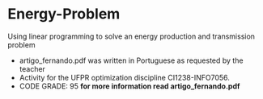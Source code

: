 # Energy-Problem  
Using linear programming to solve an energy production and transmission problem
* artigo_fernando.pdf was written in Portuguese as requested by the teacher
* Activity for the UFPR optimization discipline CI1238-INFO7056. 
* CODE GRADE: 95
**for more information read artigo_fernando.pdf**
